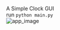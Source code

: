  A Simple Clock GUI<br />
 run `python main.py`<br />
 ![app_image](https://user-images.githubusercontent.com/95237388/213845612-488fade9-b952-4493-a1a9-87e9d2e1e629.PNG)
